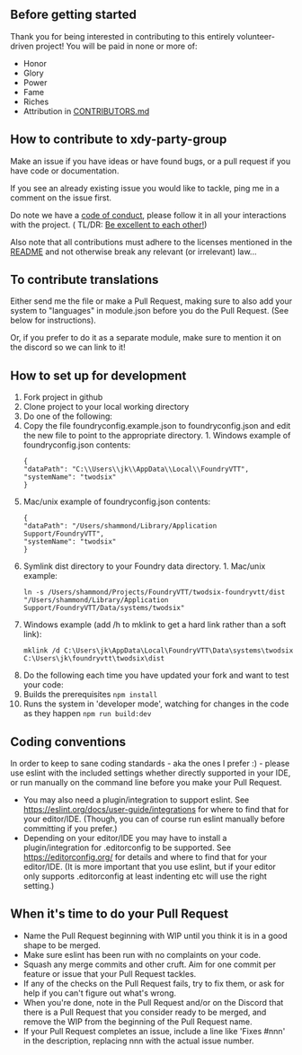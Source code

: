 ## Before getting started

Thank you for being interested in contributing to this entirely volunteer-driven project!
You will be paid in none or more of:

* Honor
* Glory
* Power
* Fame
* Riches
* Attribution in [CONTRIBUTORS.md](CONTRIBUTORS.md)

## How to contribute to xdy-party-group

Make an issue if you have ideas or have found bugs, or a pull request if you have code or documentation.

If you see an already existing issue you would like to tackle, ping me in a comment on the issue first.

Do note we have a [code of conduct](CODE_OF_CONDUCT.md), please follow it in all your interactions with the project. (
TL/DR: [Be excellent to each other!](https://www.youtube.com/watch?v=rph_1DODXDU))

Also note that all contributions must adhere to the licenses mentioned in the [README](README.md) and not otherwise
break any relevant (or irrelevant) law...

## To contribute translations

Either send me the file or make a Pull Request, making sure to also add your system to "languages" in module.json before
you do the Pull Request. (See below for instructions).

Or, if you prefer to do it as a separate module, make sure to mention it on the discord so we can link to it!

## How to set up for development

1. Fork project in github
1. Clone project to your local working directory
1. Do one of the following:
1. Copy the file foundryconfig.example.json to foundryconfig.json and edit the new file to point to the appropriate
   directory. 1. Windows example of foundryconfig.json contents:
    ```
    {
    "dataPath": "C:\\Users\\jk\\AppData\\Local\\FoundryVTT",
    "systemName": "twodsix"
    }
   ```
  1. Mac/unix example of foundryconfig.json contents:
      ```
      {
      "dataPath": "/Users/shammond/Library/Application Support/FoundryVTT",
      "systemName": "twodsix"
      }
      ```
1. Symlink dist directory to your Foundry data directory. 1. Mac/unix example:
    ```
    ln -s /Users/shammond/Projects/FoundryVTT/twodsix-foundryvtt/dist "/Users/shammond/Library/Application Support/FoundryVTT/Data/systems/twodsix"
    ```
  1. Windows example (add /h to mklink to get a hard link rather than a soft link):
      ```
      mklink /d C:\Users\jk\AppData\Local\FoundryVTT\Data\systems\twodsix C:\Users\jk\foundryvtt\twodsix\dist
      ```
1. Do the following each time you have updated your fork and want to test your code:
1. Builds the prerequisites
   `npm install`
1. Runs the system in 'developer mode', watching for changes in the code as they happen
   `npm run build:dev`

## Coding conventions

In order to keep to sane coding standards - aka the ones I prefer :) - please use eslint with the included settings
whether directly supported in your IDE, or run manually on the command line before you make your Pull Request.

* You may also need a plugin/integration to support eslint. See https://eslint.org/docs/user-guide/integrations for
  where to find that for your editor/IDE. (Though, you can of course run eslint manually before committing if you
  prefer.)
* Depending on your editor/IDE you may have to install a plugin/integration for .editorconfig to be supported.
  See https://editorconfig.org/ for details and where to find that for your editor/IDE. (It is more important that you
  use eslint, but if your editor only supports .editorconfig at least indenting etc will use the right setting.)

## When it's time to do your Pull Request

* Name the Pull Request beginning with WIP until you think it is in a good shape to be merged.
* Make sure eslint has been run with no complaints on your code.
* Squash any merge commits and other cruft. Aim for one commit per feature or issue that your Pull Request tackles.
* If any of the checks on the Pull Request fails, try to fix them, or ask for help if you can't figure out what's wrong.
* When you're done, note in the Pull Request and/or on the Discord that there is a Pull Request that you consider ready
  to be merged, and remove the WIP from the beginning of the Pull Request name.
* If your Pull Request completes an issue, include a line like 'Fixes #nnn' in the description, replacing nnn with the
  actual issue number.

